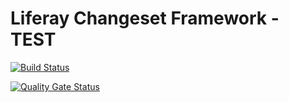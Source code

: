 # Liferay Changeset Framework - TEST

[![Build Status](https://travis-ci.com/matethurzo/com-liferay-changeset.svg?branch=develop)](https://travis-ci.com/matethurzo/com-liferay-changeset)

[![Quality Gate Status](https://sonarcloud.io/api/project_badges/measure?project=com-liferay-changeset&metric=alert_status)](https://sonarcloud.io/dashboard?id=com-liferay-changeset)
